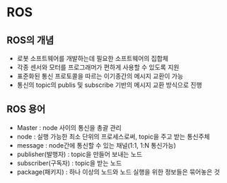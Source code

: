 # ROS

## ROS의 개념
- 로봇 소프트웨어를 개발하는데 필요한 소프트웨어의 집합체
- 각종 센서와 모터를 프로그래머가 편하게 사용할 수 있도록 지원
- 표준화된 통신 프로토콜을 따르는 이기종간의 메시지 교환이 가능
- 통신의 topic의 publis 및 subscribe 기반의 메시지 교환 방식으로 진행

## ROS 용어
- Master : node 사이의 통신을 총괄 관리
- node : 실행 가능한 최소 단위의 프로세스로써, topic을 주고 받는 통신주체
- message : node간에 통신할 수 있는 채널(1:1, 1:N 통신가능)
- publisher(발행자) : topic을 만들어 보내는 노드
- subscriber(구독자) : topic을 받는 노드
- package(패키지) : 하나 이상의 노드와 노드 실행을 위한 정보들은 묶어놓은 것
